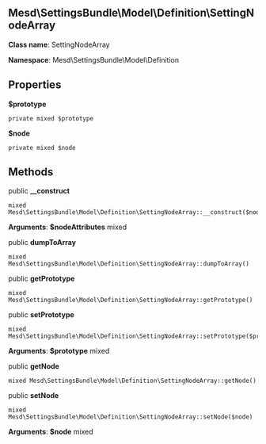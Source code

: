 Mesd\SettingsBundle\Model\Definition\SettingNodeArray
---------------

    

    


**Class name**: SettingNodeArray

**Namespace**: Mesd\SettingsBundle\Model\Definition









Properties
----------


**$prototype** 



    private mixed $prototype






**$node** 



    private mixed $node






Methods
-------


public **__construct**

    mixed Mesd\SettingsBundle\Model\Definition\SettingNodeArray::__construct($nodeAttributes)











**Arguments**:
**$nodeAttributes** mixed 



public **dumpToArray**

    mixed Mesd\SettingsBundle\Model\Definition\SettingNodeArray::dumpToArray()













public **getPrototype**

    mixed Mesd\SettingsBundle\Model\Definition\SettingNodeArray::getPrototype()













public **setPrototype**

    mixed Mesd\SettingsBundle\Model\Definition\SettingNodeArray::setPrototype($prototype)











**Arguments**:
**$prototype** mixed 



public **getNode**

    mixed Mesd\SettingsBundle\Model\Definition\SettingNodeArray::getNode()













public **setNode**

    mixed Mesd\SettingsBundle\Model\Definition\SettingNodeArray::setNode($node)











**Arguments**:
**$node** mixed 


